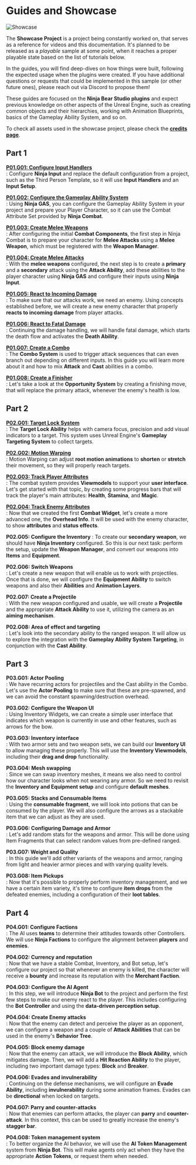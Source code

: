 # Guides and Showcase 

<img src="sc_banner_01.png" alt="Showcase"/>

The **Showcase Project** is a project being constantly worked on, that serves as a reference for videos and this documentation.
It's planned to be released as a _playable_ sample at some point, when it reaches a proper playable state based on the
list of tutorials below.

In the guides, you will find deep-dives on how things were built, following the expected usage when the plugins were
created. If you have additional questions or requests that could be implemented in this sample (or other future ones),
please reach out via Discord to propose them!

These guides are focused on the **Ninja Bear Studio plugins** and expect previous knowledge on other aspects of the 
Unreal Engine, such as creating common objects and their hierarchies, working with Animation Blueprints, basics of the
Gameplay Ability System, and so on.

To check all assets used in the showcase project, please check the [**credits page**](showcase_credits.md).

## Part 1

**[P01.G01: Configure Input Handlers](p01g01_configure_inputs.md)**  
: Configure **Ninja Input** and replace the default configuration from a project, such as the Third Person Template, so 
it will use **Input Handlers** and an **Input Setup**.

**[P01.G02: Configure the Gameplay Ability System](p01g02_configure_gas.md)**  
: Using **Ninja GAS**, you can configure the Gameplay Ability System in your project and prepare your Player Character, 
so it can use the Combat Attribute Set provided by **Ninja Combat**.

**[P01.G03: Create Melee Weapons](p01g03_create_melee_weapons.md)**  
: After configuring the initial **Combat Components**, the first step in Ninja Combat is to prepare your character for 
**Melee Attacks** using a **Melee Weapon**, which must be registered with the **Weapon Manager**.

**[P01.G04: Create Melee Attacks](p01g04_create_melee_attacks.md)**  
: With the **melee weapons** configured, the next step is to create a **primary** and a **secondary** attack using the
**Attack Ability**, add these abilities to the player character using **Ninja GAS** and configure their inputs using
**Ninja Input**.

**[P01.G05: React to Incoming Damage](p01g05_react_to_player_damage.md)**  
: To make sure that our attacks work, we need an enemy. Using concepts established before, we will create a new enemy 
character that properly **reacts to incoming damage** from player attacks.

**[P01.G06: React to Fatal Damage](p01g06_react_to_fatal_damage.md)**  
: Continuing the damage handling, we will handle fatal damage, which starts the death flow and activates the 
**Death Ability**.

**[P01.G07: Create a Combo](p01g07_create_primary_combo.md)**  
: The **Combo System** is used to trigger attack sequences that can even branch out depending on different inputs. In 
this guide you will learn more about it and how to mix **Attack** and **Cast** abilities in a combo.

**[P01.G08: Create a Finisher](p01g08_create_finisher.md)**  
: Let's take a look at the **Opportunity System** by creating a finishing move, that will replace the primary attack, 
whenever the enemy's health is low.

## Part 2

**[P02.G01: Target Lock System](p02g01_target_lock.md)**  
: The **Target Lock Ability** helps with camera focus, precision and add visual indicators to a target. This system uses 
Unreal Engine's **Gameplay Targeting System** to collect targets.

**[P02.G02: Motion Warping](p02g02_motion_warping.md)**  
: Motion Warping can adjust **root motion animations** to **shorten** or **stretch** their movement, so they will 
properly reach targets. 

**[P02.G03: Track Player Attributes](p02g03_player_attributes.md)**  
: The combat system provides **Viewmodels** to support your **user interface**. Let's get started with that topic, by
creating some progress bars that will track the player's main attributes: **Health**, **Stamina**, and **Magic**.

**[P02.G04: Track Enemy Attributes](p02g04_enemy_overhead.md)**  
: Now that we created the first **Combat Widget**, let's create a more advanced one, the **Overhead Info**. It will be 
used with the enemy character, to show **attributes** and **status effects**.

**P02.G05: Configure the Inventory** 
: To create our **secondary weapon**, we should have **Ninja Inventory** configured. So this is our next task: perform the 
setup, update the **Weapon Manager**, and convert our weapons into **Items** and **Equipment**.

**P02.G06: Switch Weapons**  
: Let's create a new weapon that will enable us to work with projectiles. Once that is done, we will configure the 
**Equipment Ability** to switch weapons and also their **Abilities** and **Animation Layers**.

**P02.G07: Create a Projectile**  
: With the new weapon configured and usable, we will create a **Projectile** and the appropriate **Attack Ability** to use 
it, utilizing the camera as an **aiming mechanism**.

**P02.G08: Area of effect and targeting**  
: Let's look into the secondary ability to the ranged weapon. It will allow us to explore the integration with the **Gameplay
Ability System Targeting**, in conjunction with the **Cast Ability**.

## Part 3

**P03.G01: Actor Pooling**  
: We have recurring actors for projectiles and the Cast ability in the Combo. Let's use the **Actor Pooling** to make sure
that these are pre-spawned, and we can avoid the constant spawning/destruction overhead.

**P03.G02: Configure the Weapon UI**  
: Using Inventory Widgets, we can create a simple user interface that indicates which weapon is currently in use and
other features, such as arrows for the bow.

**P03.G03: Inventory interface**  
: With two armor sets and two weapon sets, we can build our **Inventory UI** to allow managing these properly. This will
use the **Inventory Viewmodels**, including their **drag and drop** functionality.

**P03.G04: Mesh swapping**  
: Since we can swap inventory meshes, it means we also need to control how our character looks when not wearing any armor.
So we need to revisit the **Inventory and Equipment setup** and configure **default meshes**.

**P03.G05: Stacks and Consumable Items**  
: Using the **consumable fragment**, we will look into potions that can be consumed by the player. We will also configure
the arrows as a stackable item that we can adjust as they are used.

**P03.G06: Configuring Damage and Armor**  
: Let's add random stats for the weapons and armor. This will be done using Item Fragments that can select random values
from pre-defined ranged.

**P03.G07: Weight and Quality**  
: In this guide we'll add other variants of the weapons and armor, ranging from light and heavier armor pieces and with
varying quality levels.

**P03.G08: Item Pickups**  
: Now that it's possible to properly perform inventory management, and we have a certain item variety, it's time to
configure **item drops** from the defeated enemies, including a configuration of their **loot tables**.

## Part 4

**P04.G01: Configure Factions**  
: The AI uses **teams** to determine their attitudes towards other Controllers. We will use **Ninja Factions** to configure
the alignment between **players** and **enemies**.

**P04.G02: Currency and reputation**  
: Now that we have a stable Combat, Inventory, and Bot setup, let's configure our project so that whenever an enemy is
killed, the character will receive a **bounty** and increase its reputation with the **Merchant Faction**.

**P04.G03: Configure the AI Agent**  
: In this step, we will introduce **Ninja Bot** to the project and perform the first few steps to make our enemy react to
the player. This includes configuring the **Bot Controller** and using the **data-driven perception setup**.

**P04.G04: Create Enemy attacks**  
: Now that the enemy can detect and perceive the player as an opponent, we can configure a weapon and a couple of **Attack
Abilities** that can be used in the enemy's **Behavior Tree**.

**P04.G05: Block enemy damage**  
: Now that the enemy can attack, we will introduce the **Block Ability**, which mitigates damage. Then, we will add a **Hit
Reaction Ability** to the player, including two important damage types: **Block** and **Breaker**.

**P04.G06: Evades and invulnerability**  
: Continuing on the defense mechanisms, we will configure an **Evade Ability**, including **invulnerability** during some 
animation frames. Evades can be **directional** when locked on targets.

**P04.G07: Parry and counter-attacks**  
: Now that enemies can perform attacks, the player can **parry** and **counter-attack**. In this context, this can be used 
to greatly increase the enemy's **stagger bar**.

**P04.G08: Token management system**  
: To better organize the AI behavior, we will use the **AI Token Management** system from **Ninja Bot**. This will make 
agents only act when they have the appropriate **Action Tokens**, or request them when needed.


